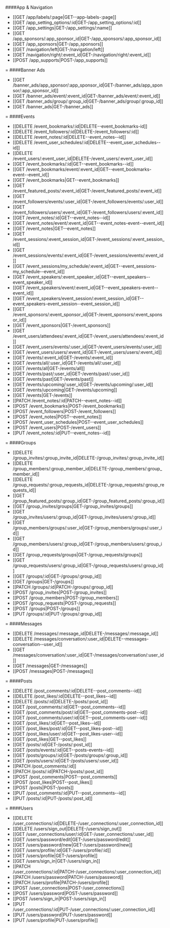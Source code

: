 <!-- --- title: List of all routes -->

####App & Navigation
* [[GET /app/labels/:page|GET--app-labels-:page]]
* [[GET /app_setting_options/:id|GET-&#47;app_setting_options&#47;:id]]
* [[GET /app_settings|GET-&#47;app_settings&#47;:name]]
* [[GET /app_sponsors/:app_sponsor_id|GET-&#47;app_sponsors&#47;:app_sponsor_id]]
* [[GET /app_sponsors|GET-&#47;app_sponsors]]
* [[GET /navigation/left|GET-&#47;navigation&#47;left]]
* [[GET /navigation/right/:event_id|GET-&#47;navigation&#47;right&#47;:event_id]]
* [[POST /app_supports|POST-&#47;app_supports]]

=
####Banner Ads
* [[GET /banner_ads/app_sponsor/:app_sponsor_id|GET-&#47;banner_ads&#47;app_sponsor&#47;:app_sponsor_id]]
* [[GET /banner_ads/event/:event_id|GET-&#47;banner_ads&#47;event&#47;:event_id]]
* [[GET /banner_ads/group/:group_id|GET-&#47;banner_ads&#47;group&#47;:group_id]]
* [[GET /banner_ads|GET-&#47;banner_ads]]

=
####Events
* [[DELETE /event_bookmarks/:id|DELETE--event_bookmarks-id]]
* [[DELETE /event_followers/:id|DELETE-&#47;event_followers&#47;:id]]
* [[DELETE /event_notes/:id|DELETE--event_notes--id]]
* [[DELETE /event_user_schedules/:id|DELETE--event_user_schedules--id]]
* [[DELETE /event_users/:event_user_id|DELETE-&#47;event_users&#47;:event_user_id]]
* [[GET /event_bookmarks/:id|GET--event_bookmarks--id]]
* [[GET /event_bookmarks/event/:event_id|GET--event_bookmarks-event--event_id]]
* [[GET /event_bookmarks|GET--event_bookmarks]]
* [[GET /event_featured_posts/:event_id|GET-&#47;event_featured_posts&#47;:event_id]]
* [[GET /event_followers/events/:user_id|GET-&#47;event_followers&#47;events&#47;:user_id]]
* [[GET /event_followers/users/:event_id|GET-&#47;event_followers&#47;users&#47;:event_id]]
* [[GET /event_notes/:id|GET--event_notes--id]]
* [[GET /event_notes/event/:event_id|GET--event_notes-event--event_id]]
* [[GET /event_notes|GET--event_notes]]
* [[GET /event_sessions/:event_session_id|GET-&#47;event_sessions&#47;:event_session_id]]
* [[GET /event_sessions/events/:event_id|GET-&#47;event_sessions&#47;events&#47;:event_id]]
* [[GET /event_sessions/my_schedule/:event_id|GET--event_sessions-my_schedule--event_id]]
* [[GET /event_speakers/:event_speaker_id|GET--event_speakers--event_speaker_id]]
* [[GET /event_speakers/event/:event_id|GET--event_speakers-event--event_id]]
* [[GET /event_speakers/event_session/:event_session_id|GET--event_speakers-event_session--event_session_id]]
* [[GET /event_sponsors/:event_sponsor_id|GET-&#47;event_sponsors&#47;:event_sponsor_id]]
* [[GET /event_sponsors|GET-&#47;event_sponsors]]
* [[GET /event_users/attendees/:event_id|GET-&#47;event_users&#47;attendees&#47;:event_id]]
* [[GET /event_users/events/:user_id|GET-&#47;event_users&#47;events&#47;:user_id]]
* [[GET /event_users/users/:event_id|GET-&#47;event_users&#47;users&#47;:event_id]]
* [[GET /events/:event_id|GET-&#47;events&#47;:event_id]]
* [[GET /events/all/:user_id|GET-&#47;events&#47;all&#47;:user_id]]
* [[GET /events/all|GET-&#47;events&#47;all]]
* [[GET /events/past/:user_id|GET-&#47;events&#47;past&#47;:user_id]]
* [[GET /events/past|GET-&#47;events&#47;past]]
* [[GET /events/upcoming/:user_id|GET-&#47;events&#47;upcoming&#47;:user_id]]
* [[GET /events/upcoming|GET-&#47;events&#47;upcoming]]
* [[GET /events|GET-&#47;events]]
* [[PATCH /event_notes/:id|PATCH--event_notes--id]]
* [[POST /event_bookmarks|POST-&#47;event_bookmarks]]
* [[POST /event_followers|POST-&#47;event_followers]]
* [[POST /event_notes|POST--event_notes]]
* [[POST /event_user_schedules|POST--event_user_schedules]]
* [[POST /event_users|POST-&#47;event_users]]
* [[PUT /event_notes/:id|PUT--event_notes--id]]

=
####Groups
* [[DELETE /group_invites/:group_invite_id|DELETE-&#47;group_invites&#47;:group_invite_id]]
* [[DELETE /group_members/:group_member_id|DELETE-&#47;group_members&#47;:group_member_id]]
* [[DELETE /group_requests/:group_requests_id|DELETE-&#47;group_requests&#47;:group_requests_id]]
* [[GET /group_featured_posts/:group_id|GET-&#47;group_featured_posts&#47;:group_id]]
* [[GET /group_invites/groups|GET-&#47;group_invites&#47;groups]]
* [[GET /group_invites/users/:group_id|GET-&#47;group_invites&#47;users&#47;:group_id]]
* [[GET /group_members/groups/:user_id|GET-&#47;group_members&#47;groups&#47;:user_id]]
* [[GET /group_members/users/:group_id|GET-&#47;group_members&#47;users&#47;:group_id]]
* [[GET /group_requests/groups|GET-&#47;group_requests&#47;groups]]
* [[GET /group_requests/users/:group_id|GET-&#47;group_requests&#47;users&#47;:group_id]]
* [[GET /groups/:id|GET-&#47;groups&#47;:group_id]]
* [[GET /groups|GET-&#47;groups]]
* [[PATCH /groups/:id|PATCH-&#47;groups&#47;:group_id]]
* [[POST /group_invites|POST-&#47;group_invites]]
* [[POST /group_members|POST-&#47;group_members]]
* [[POST /group_requests|POST-&#47;group_requests]]
* [[POST /groups|POST-&#47;groups]]
* [[PUT /groups/:id|PUT-&#47;groups&#47;:group_id]]

=
####Messages
* [[DELETE /messages/:message_id|DELETE-&#47;messages&#47;:message_id]]
* [[DELETE /messages/conversation/:user_id|DELETE--messages-conversation--user_id]]
* [[GET /messages/conversation/:user_id|GET-&#47;messages&#47;conversation&#47;:user_id]]
* [[GET /messages|GET-&#47;messages]]
* [[POST /messages|POST-&#47;messages]]

=
####Posts
* [[DELETE /post_comments/:id|DELETE--post_comments--id]]
* [[DELETE /post_likes/:id|DELETE--post_likes--id]]
* [[DELETE /posts/:id|DELETE-&#47;posts&#47;:post_id]]
* [[GET /post_comments/:id|GET--post_comments--id]]
* [[GET /post_comments/post/:id|GET--post_comments-post--id]]
* [[GET /post_comments/user/:id|GET--post_comments-user--id]]
* [[GET /post_likes/:id|GET--post_likes--id]]
* [[GET /post_likes/post/:id|GET--post_likes-post--id]]
* [[GET /post_likes/user/:id|GET--post_likes-user--id]]
* [[GET /post_likes|GET--post_likes]]
* [[GET /posts/:id|GET-&#47;posts&#47;:post_id]]
* [[GET /posts/events/:id|GET--posts-events--id]]
* [[GET /posts/groups/:id|GET-&#47;posts&#47;groups&#47;:group_id]]
* [[GET /posts/users/:id|GET-&#47;posts&#47;users&#47;:user_id]]
* [[PATCH /post_comments/:id]]
* [[PATCH /posts/:id|PATCH-&#47;posts&#47;:post_id]]
* [[POST /post_comments|POST--post_comments]]
* [[POST /post_likes|POST--post_likes]]
* [[POST /posts|POST-&#47;posts]]
* [[PUT /post_comments/:id|PUT--post_comments--id]]
* [[PUT /posts/:id|PUT-&#47;posts&#47;:post_id]]

=
####Users
* [[DELETE /user_connections/:id|DELETE-&#47;user_connections&#47;:user_connection_id]]
* [[DELETE /users/sign_out|DELETE-&#47;users&#47;sign_out]]
* [[GET /user_connections/user/:id|GET-&#47;user_connections&#47;:user_id]]
* [[GET /users/password/edit|GET-&#47;users&#47;password&#47;edit]]
* [[GET /users/password/new|GET-&#47;users&#47;password&#47;new]]
* [[GET /users/profile/:id|GET-&#47;users&#47;profile&#47;:id]]
* [[GET /users/profile|GET-&#47;users&#47;profile]]
* [[GET /users/sign_in|GET-&#47;users&#47;sign_in]]
* [[PATCH /user_connections/:id|PATCH-&#47;user_connections&#47;:user_connection_id]]
* [[PATCH /users/password|PATCH-&#47;users&#47;password]]
* [[PATCH /users/profile|PATCH-&#47;users&#47;profile]]
* [[POST /user_connections|POST-&#47;user_connections]]
* [[POST /users/password|POST-&#47;users&#47;password]]
* [[POST /users/sign_in|POST-&#47;users&#47;sign_in]]
* [[PUT /user_connections/:id|PUT-&#47;user_connections&#47;:user_connection_id]]
* [[PUT /users/password|PUT-&#47;users&#47;password]]
* [[PUT /users/profile|PUT-&#47;users&#47;profile]]